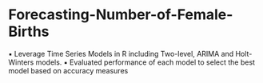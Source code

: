 # Forecasting-Number-of-Female-Births
▪ Leverage Time Series Models in R including Two-level, ARIMA and Holt-Winters models. 
▪ Evaluated performance of each model to select the best model based on accuracy measures
